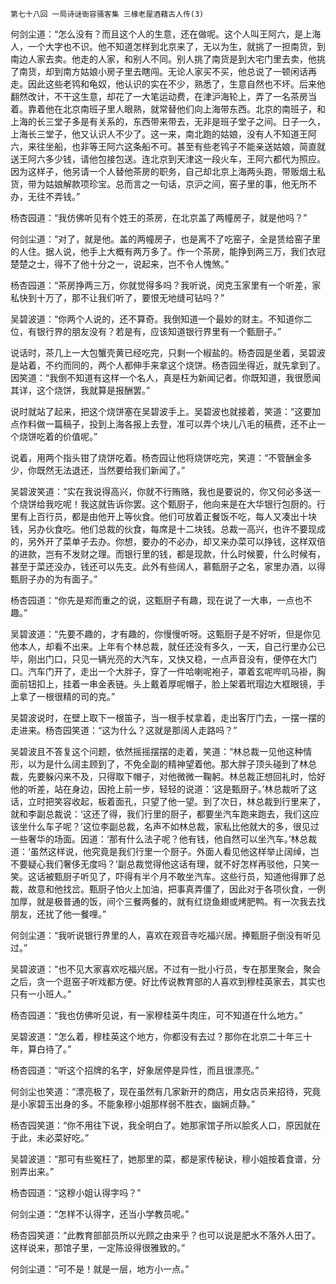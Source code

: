     第七十八回 一局诗谜衙容骚客集 三椽老屋酒藉古人传(3) 

   何剑尘道：“怎么没有？而且这个人的生意，还在做呢。这个人叫王阿六，是上海人，一个大字也不识。他不知道怎样到北京来了，无以为生，就挑了一担南货，到南边人家去卖。他走的人家，和别人不同。别人挑了南货是到大宅门里去卖，他挑了南货，却到南方姑娘小房子里去瞎闯。无论人家买不买，他总说了一顿闲话再走。因此这些老鸨和龟奴，他认识的实在不少，熟悉了，生意自然也不坏。后来他翻然改计，不干这生意，却花了一大笔运动费，在津沪海轮上，弄了一名茶房当着。靠着他在北京南班子里人眼熟，就常替他们向上海带东西。北京的南班子，和上海的长三堂子多是有关系的，东西带来带去，无非是班子堂子之间。日子一久，上海长三堂子，他又认识人不少了。这一来，南北跑的姑娘，没有人不知道王阿六，来往坐船，也非等王阿六这条船不可。甚至有些老鸨子不能亲送姑娘，简直就送王阿六多少钱，请他包接包送。连北京到天津这一段火车，王阿六都代为照应。因为这样子，他另请一个人替他茶房的职务，自己却北京上海两头跑，带贩烟土私货，带为姑娘解款项珍宝。总而言之一句话，京沪之间，窑子里的事，他无所不办，无往不弄钱。”

   杨杏园道：“我仿佛听见有个姓王的茶房，在北京盖了两幢房子，就是他吗？”

   何剑尘道：“对了，就是他。盖的两幢房子，也是离不了吃窑子，全是赁给窑子里的人住。据人说，他手上大概有两万多了。作一个茶房，能挣到两三万，我们衣冠楚楚之士，得不了他十分之一，说起来，岂不令人愧煞。”

   杨杏园道：“茶房挣两三万，你就觉得多吗？我听说，闵克玉家里有一个听差，家私快到十万了，那不让我们听了，要恨无地缝可钻吗？”

   吴碧波道：“你两个人说的，还不算奇。我倒知道一个最妙的财主。不知道你二位，有银行界的朋友没有？若是有，应该知道银行界里有一个甄厨子。”

   说话时，茶几上一大包蟹壳黄已经吃完，只剩一个椒盐的。杨杏园是坐着，吴碧波是站着，不约而同的，两个人都伸手来拿这个烧饼。杨杏园坐得近，就先拿到了。因笑道：“我倒不知道有这样一个名人，真是枉为新闻记者。你既知道，我很愿闻其详，这个烧饼，我就算是报酬罢。”

   说时就站了起来，把这个烧饼塞在吴碧波手上。吴碧波也就接着，笑道：“这要加点作料做一篇稿子，投到上海各报上去登，准可以弄个块儿八毛的稿费，还不止一个烧饼吃着的价值呢。”

   说着，用两个指头钳了烧饼吃着。杨杏园让他将烧饼吃完，笑道：“不管酬金多少，你既然无法退还，当然要给我们新闻了。”

   吴碧波笑道：“实在我说得高兴，你就不行贿赂，我也是要说的，你又何必多送一个烧饼给我吃呢！我这就告诉你罢。这个甄厨子，他向来是在大华银行包厨的。行里有上百行员，都是由他开上等伙食。他们可放着正餐饭不吃，每人又凑出十块钱，另办伙食吃。他们总裁的伙食，每席是十二块钱。总裁一高兴，也许不要现成的，另外开了菜单子去办。你想，要办的不必办，却又来办菜可以挣钱，这样双倍的进款，岂有不发财之理。而银行里的钱，都是现款，什么时候要，什么时候有，甚至于菜还没办，钱还可以先支。此外有些阔人，慕甄厨子之名，家里办酒，以得甄厨子办的为有面子。”

   杨杏园道：“你先是郑而重之的说，这甄厨子有趣，现在说了一大串，一点也不趣。”

   吴碧波道：“先要不趣的，才有趣的，你慢慢听呀。这甄厨子是不好听，但是你见他本人，却看不出来。上年有个林总裁，就任还没有多久，一天，自己行里办公已毕，刚出门口，只见一辆光亮的大汽车，又快又稳，一点声音没有，便停在大门口。汽车门开了，走出一个大胖子，穿了一件哈喇呢袍子，罩着玄呢哔叽马褂，胸面前钮扣上，挂着一串金表链。头上戴着厚呢帽子，脸上架着玳瑁边大框眼镜，手上拿了一根很精的司的克。”

   吴碧波说时，在壁上取下一根笛子，当一根手杖拿着，走出客厅门去，一摆一摆的走进来。杨杏园笑道：“这为什么？这就是那阔人走路吗？”

   吴碧波且不答复这个问题，依然摇摇摆摆的走着，笑道：“林总裁一见他这种情形，以为是什么阔主顾到了，不免全副的精神望着他。那大胖子顶头碰到了林总裁，先要躲闪来不及，只得取下帽子，对他微微一鞠躬。林总裁正想回礼时，恰好他的听差，站在身边，因抢上前一步，轻轻的说道：‘这是甄厨子。’林总裁听了这话，立时把笑容收起，板着面孔，只望了他一望。到了次日，林总裁到行里来了，就和李副总裁说：‘这还了得，我们行里的厨子，都要坐汽车跑来跑去，我们这应该坐什么车子呢？’这位李副总裁，名声不如林总裁，家私比他就大的多，很见过一些奢华的场面。因道：‘那有什么法子呢？他有钱，他自然可以坐汽车。’林总裁道：‘虽然这样说，他究竟是我们行里一个厨子。外面人看见他这样举止阔绰，岂不要疑心我们奢侈无度吗？’副总裁觉得他这话有理，就不好怎样再驳他，只笑一笑。这话被甄厨子听见了，吓得有半个月不敢坐汽车。这些行员，知道他得罪了总裁，故意和他找岔。甄厨子怕火上加油，把事真弄僵了，因此对于各项伙食，一例加厚，就是极普通的饭，间个三餐两餐的，就有红烧鱼翅或烤肥鸭。有一次我去找朋友，还扰了他一餐哩。”

   何剑尘道：“我听说银行界里的人，喜欢在观音寺吃福兴居。捧甄厨子倒没有听见过。”

   吴碧波道：“也不见大家喜欢吃福兴居。不过有一批小行员，专在那里聚会，聚会之后，贪一个逛窑子听戏都方便。好比传说教育部的人喜欢到穆桂英家去，其实也只有一小班人。”

   杨杏园道：“我也仿佛听见说，有一家穆桂英牛肉庄，可不知道在什么地方。”

   吴碧波道：“怎么着，穆桂英这个地方，你都没有去过？那你在北京二十年三十年，算白待了。”

   杨杏园道：“听这个招牌的名字，好象居停是异性，而且很漂亮。”

   何剑尘也笑道：“漂亮极了，现在虽然有几家新开的商店，用女店员来招待，究竟是小家碧玉出身的多。不能象穆小姐那样弱不胜衣，幽娴贞静。”

   杨杏园笑道：“你不用往下说，我全明白了。她那家馆子所以脍炙人口，原因就在于此，未必菜好吃。”

   吴碧波道：“那可有些冤枉了，她那里的菜，都是家传秘诀，穆小姐按着食谱，分别弄出来。”

   杨杏园道：“这穆小姐认得字吗？”

   何剑尘道：“怎样不认得字，还当小学教员呢。”

   杨杏园笑道：“此教育部部员所以光顾之由来乎？也可以说是肥水不落外人田了。这样说来，那馆子里，一定陈设得很雅致的。”

   何剑尘道：“可不是！就是一层，地方小一点。”

